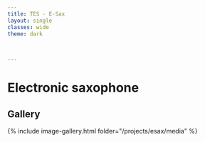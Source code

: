 ```yaml
---
title: TES - E-Sax
layout: single
classes: wide
theme: dark
   


---
```


# Electronic saxophone





## Gallery
{% include image-gallery.html folder="/projects/esax/media" %}


